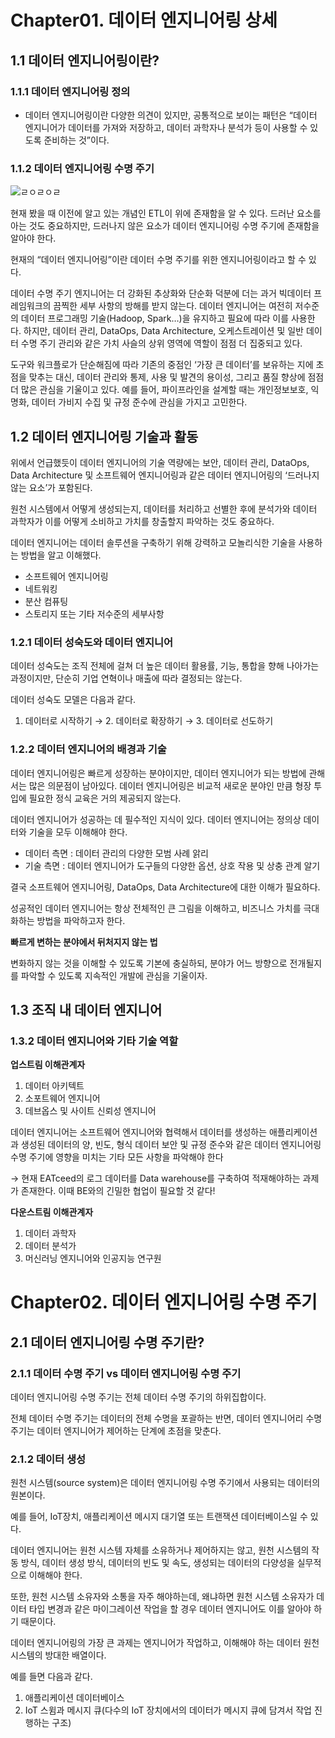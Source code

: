# Chapter01. 데이터 엔지니어링 상세

## 1.1 데이터 엔지니어링이란?

### 1.1.1 데이터 엔지니어링 정의

- 데이터 엔지니어링이란 다양한 의견이 있지만, 공통적으로 보이는 패턴은 “데이터 엔지니어가 데이터를 가져와 저장하고, 데이터 과학자나 분석가 등이 사용할 수 있도록 준비하는 것”이다.

### 1.1.2 데이터 엔지니어링 수명 주기

![ㄹㅇㄹㅇㄹ](https://github.com/user-attachments/assets/c620264c-00d6-4cbb-8b81-814615fd2063)

현재 봤을 때 이전에 알고 있는 개념인 ETL이 위에 존재함을 알 수 있다. 드러난 요소를 아는 것도 중요하지만, 드러나지 않은 요소가 데이터 엔지니어링 수명 주기에 존재함을 알아야 한다. 

현재의 “데이터 엔지니어링”이란 데이터 수명 주기를 위한 엔지니어링이라고 할 수 있다.

데이터 수명 주기 엔지니어는 더 강화된 추상화와 단순화 덕분에 더는 과거 빅데이터 프레임워크의 끔찍한 세부 사항의 방해를 받지 않는다. 데이터 엔지니어는 여전히 저수준의 데이터 프로그래밍 기술(Hadoop, Spark…)을 유지하고 필요에 따라 이를 사용한다.
하지만, 데이터 관리, DataOps, Data Architecture, 오케스트레이션 및 일반 데이터 수명 주기 관리와 같은 가치 사슬의 상위 영역에 역할이 점점 더 집중되고 있다.

도구와 워크플로가 단순해짐에 따라 기존의 중점인 ‘가장 큰 데이터’를 보유하는 지에 초점을 맞추는 대신, 데이터 관리와 통제, 사용 및 발견의 용이성, 그리고 품질 향상에 점점 더 많은 관심을 기울이고 있다.
예를 들어, 파이프라인을 설계할 때는 개인정보보호, 익명화, 데이터 가비지 수집 및 규정 준수에 관심을 가지고 고민한다.

## 1.2 데이터 엔지니어링 기술과 활동

위에서 언급했듯이 데이터 엔지니어의 기술 역량에는 보안, 데이터 관리, DataOps, Data Architecture 및 소프트웨어 엔지니어링과 같은 데이터 엔지니어링의 ‘드러나지 않는 요소’가 포함된다. 

원천 시스템에서 어떻게 생성되는지, 데이터를 처리하고 선별한 후에 분석가와 데이터 과학자가 이를 어떻게 소비하고 가치를 창출할지 파악하는 것도 중요하다. 

데이터 엔지니어는 데이터 솔루션을 구축하기 위해 강력하고 모놀리식한 기술을 사용하는 방법을 알고 이해했다. 

- 소프트웨어 엔지니어링
- 네트워킹
- 분산 컴퓨팅
- 스토리지 또는 기타 저수준의 세부사항

### 1.2.1 데이터 성숙도와 데이터 엔지니어

데이터 성숙도는 조직 전체에 걸쳐 더 높은 데이터 활용률, 기능, 통합을 향해 나아가는 과정이지만, 단순히 기업 연혁이나 매출에 따라 결정되는 않는다. 

데이터 성숙도 모델은 다음과 같다.

1. 데이터로 시작하기 → 2. 데이터로 확장하기 → 3. 데이터로 선도하기

### 1.2.2 데이터 엔지니어의 배경과 기술

데이터 엔지니어링은 빠르게 성장하는 분야이지만, 데이터 엔지니어가 되는 방법에 관해서는 많은 의문점이 남아있다. 데이터 엔지니어링은 비교적 새로운 분야인 만큼 형장 투입에 필요한 정식 교육은 거의 제공되지 않는다. 

데이터 엔지니어가 성공하는 데 필수적인 지식이 있다. 데이터 엔지니어는 정의상 데이터와 기술을 모두 이해해야 한다. 

- 데이터 측면 : 데이터 관리의 다양한 모범 사례 앍리
- 기술 측면 : 데이터 엔지니어가 도구들의 다양한 옵션, 상호 작용 및 상충 관계 알기

결국 소프트웨어 엔지니어링, DataOps, Data Architecture에 대한 이해가 필요하다.

성공적인 데이터 엔지니어는 항상 전체적인 큰 그림을 이해하고, 비즈니스 가치를 극대화하는 방법을 파악하고자 한다.

**빠르게 변하는 분야에서 뒤처지지 않는 법**

변화하지 않는 것을 이해할 수 있도록 기본에 충실하되, 분야가 어느 방향으로 전개될지를 파악할 수 있도록 지속적인 개발에 관심을 기울이자.

## 1.3 조직 내 데이터 엔지니어

### 1.3.2 데이터 엔지니어와 기타 기술 역할

**업스트림 이해관계자**

1. 데이터 아키텍트
2. 소포트웨어 엔지니어
3. 데브옵스 및 사이트 신뢰성 엔지니어

데이터 엔지니어는 소프트웨어 엔지니어와 협력해서 데이터를 생성하는 애플리케이션과 생성된 데이터의 양, 빈도, 형식 데이터 보안 및 규정 준수와 같은 데이터 엔지니어링 수명 주기에 영향을 미치는 기타 모든 사항을 파악해야 한다

→ 현재 EATceed의 로그 데이터를 Data warehouse를 구축하여 적재해야하는 과제가 존재한다. 이때 BE와의 긴밀한 협업이 필요할 것 같다!

**다운스트림 이해관계자**

1. 데이터 과학자
2. 데이터 분석가
3. 머신러닝 엔지니어와 인공지능 연구원

# Chapter02. 데이터 엔지니어링 수명 주기

## 2.1 데이터 엔지니어링 수명 주기란?

### 2.1.1 데이터 수명 주기 vs 데이터 엔지니어링 수명 주기

데이터 엔지니어링 수명 주기는 전체 데이터 수명 주기의 하위집합이다. 

전체 데이터 수명 주기는 데이터의 전체 수명을 포괄하는 반면, 데이터 엔지니어리 수명 주기는 데이터 엔지니어가 제어하는 단계에 초점을 맞춘다.

### 2.1.2 데이터 생성

원천 시스템(source system)은 데이터 엔지니어링 수명 주기에서 사용되는 데이터의 원본이다.

예를 들어, IoT장치, 애플리케이션 메시지 대기열 또는 트랜잭션 데이터베이스일 수 있다.

데이터 엔지니어는 원천 시스템 자체를 소유하거나 제어하지는 않고, 원천 시스템의 작동 방식, 데이터 생성 방식, 데이터의 빈도 및 속도, 생성되는 데이터의 다양성을 실무적으로 이해해야 한다. 

또한, 원천 시스템 소유자와 소통을 자주 해야하는데, 왜냐하면 원천 시스템 소유자가 데이터 타입 변경과 같은 마이그레이션 작업을 할 경우 데이터 엔지니어도 이를 알아야 하기 때문이다.

데이터 엔지니어링의 가장 큰 과제는 엔지니어가 작업하고, 이해해야 하는 데이터 원천 시스템의 방대한 배열이다.

예를 들면 다음과 같다.

1. 애플리케이션 데이터베이스
2. IoT 스윔과 메시지 큐(다수의 IoT 장치에서의 데이터가 메시지 큐에 담겨서 작업 진행하는 구조)